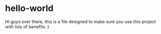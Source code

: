 # hello-world

Hi guys over there, this is a file designed to make sure you use this project with lots of benefits :)

